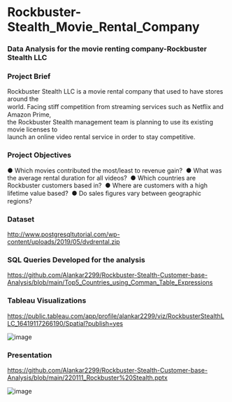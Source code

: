 # Rockbuster-Stealth_Movie_Rental_Company

### Data Analysis for the movie renting company-Rockbuster Stealth LLC

### Project Brief
Rockbuster Stealth LLC is a movie rental company that used to have stores around the   
world.  Facing stiff competition from streaming services such as Netﬂix and Amazon Prime,   
the Rockbuster Stealth management team is planning to use its existing movie licenses to   
launch an online video rental service in order to stay competitive. 

### Project Objectives
● Which movies contributed the most/least to revenue gain? 
● What was the average rental duration for all videos? 
● Which countries are Rockbuster customers based in? 
● Where are customers with a high lifetime value based? 
● Do sales ﬁgures vary between geographic regions? 

### Dataset

http://www.postgresqltutorial.com/wp-content/uploads/2019/05/dvdrental.zip


### SQL Queries Developed for the analysis

https://github.com/Alankar2299/Rockbuster-Stealth-Customer-base-Analysis/blob/main/Top5_Countries_using_Comman_Table_Expressions

### Tableau Visualizations

https://public.tableau.com/app/profile/alankar2299/viz/RockbusterStealthLLC_16419117266190/Spatial?publish=yes

![image](https://user-images.githubusercontent.com/98812248/152143318-bc8d368f-9ef2-4106-b5d6-6ec4c367f8f7.png)


### Presentation

https://github.com/Alankar2299/Rockbuster-Stealth-Customer-base-Analysis/blob/main/220111_Rockbuster%20Stealth.pptx

![image](https://user-images.githubusercontent.com/98812248/152143450-010d280a-fcf4-465c-ba65-b3d5b08afba8.png)



